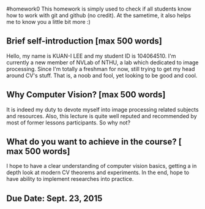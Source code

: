 #homework0
This homework is simply used to check if all students know how to work with git and github (no credit).
At the sametime, it also helps me to know you a little bit more :)

## Brief self-introduction [max 500 words]
Hello, my name is KUAN-I LEE and my student ID is 104064510. I'm currently a new member of NVLab of NTHU, a lab which dedicated to image processing. Since I'm totally a freshman for now, still trying to get my head around CV's stuff. That is, a noob and fool, yet looking to be good and cool.

## Why Computer Vision? [max 500 words]
It is indeed my duty to devote myself into image processing related subjects and resources. Also, this lecture is quite well reputed and recommended by most of former lessons participants. So why not?

## What do you want to achieve in the course? [ max 500 words]
I hope to have a clear understanding of computer vision basics, getting a in depth look at modern CV theorems and experiments. In the end, hope to have ability to implement researches into practice.

## Due Date: Sept. 23, 2015

